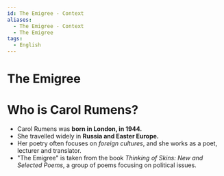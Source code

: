 ```yaml
---
id: The Emigree - Context
aliases:
  - The Emigree - Context
  - The Emigree
tags:
  - English
---
```


# The Emigree

# Who is Carol Rumens?

- Carol Rumens was **born in London, in 1944.** 
- She travelled widely in **Russia and Easter Europe.**
- Her poetry often focuses on *foreign cultures*, and she works as a poet, lecturer and translator.
- "The Emigree" is taken from the book *Thinking of Skins: New and Selected Poems*, a group of poems focusing on political issues.
